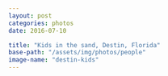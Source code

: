 ```yaml
---
layout: post
categories: photos
date: 2016-07-10

title: "Kids in the sand, Destin, Florida"
base-path: "/assets/img/photos/people"
image-name: "destin-kids"
---
```

